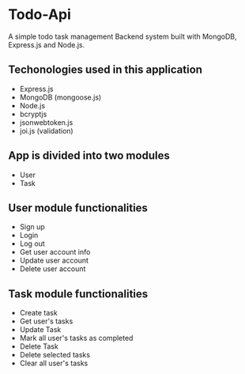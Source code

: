 # Todo-Api
A simple todo task management Backend system built with MongoDB, Express.js and Node.js.

## Techonologies used in this application
  * Express.js
  * MongoDB (mongoose.js)
  * Node.js
  * bcryptjs
  * jsonwebtoken.js
  * joi.js (validation)

## App is divided into two modules
  * User
  * Task
  
## User module functionalities
  * Sign up
  * Login
  * Log out
  * Get user account info
  * Update user account
  * Delete user account
  
## Task module functionalities
  * Create task
  * Get user's tasks
  * Update Task
  * Mark all user's tasks as completed
  * Delete Task
  * Delete selected tasks
  * Clear all user's tasks
